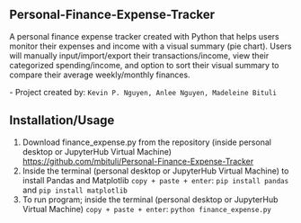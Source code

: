 ## Personal-Finance-Expense-Tracker
A personal finance expense tracker created with Python that helps users monitor their expenses and income with a visual summary (pie chart). Users will manually input/import/export their transactions/income, view their categorized spending/income, and option to sort their visual summary to compare their average weekly/monthly finances.

\- Project created by: `Kevin P. Nguyen, Anlee Nguyen, Madeleine Bituli`

## Installation/Usage
1. Download finance_expense.py from the repository (inside personal desktop or JupyterHub Virtual Machine) https://github.com/mbituli/Personal-Finance-Expense-Tracker
2. Inside the terminal (personal desktop or JupyterHub Virtual Machine) to install Pandas and Matplotlib `copy + paste + enter`: `pip install pandas` and `pip install matplotlib`
3. To run program; inside the terminal (personal desktop or JupyterHub Virtual Machine) `copy + paste + enter`: `python finance_expense.py`
